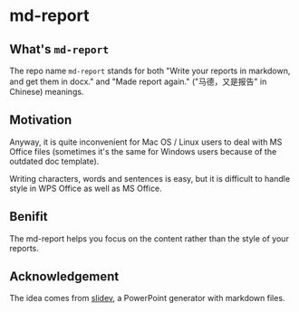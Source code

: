 # md-report

## What's `md-report`

The repo name `md-report` stands for both "Write your reports in markdown, and get them in docx." and "Made report again." ("马德，又是报告" in Chinese) meanings.

## Motivation

Anyway, it is quite inconvenient for Mac OS / Linux users to deal with MS Office files (sometimes it's the same for Windows users because of the outdated doc template).

Writing characters, words and sentences is easy, but it is difficult to handle style in WPS Office as well as MS Office.

## Benifit

The md-report helps you focus on the content rather than the style of your reports.

## Acknowledgement

The idea comes from [slidev](https://github.com/slidevjs/slidev), a PowerPoint generator with markdown files.

